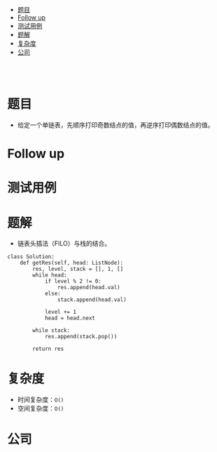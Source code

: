 - [题目](#题目)
- [Follow up](#follow-up)
- [测试用例](#测试用例)
- [题解](#题解)
- [复杂度](#复杂度)
- [公司](#公司)

</br></br>

# 题目
- 给定一个单链表，先顺序打印奇数结点的值，再逆序打印偶数结点的值。

# Follow up

# 测试用例

# 题解
- 链表头插法（FILO）与栈的结合。
```
class Solution:
    def getRes(self, head: ListNode):
        res, level, stack = [], 1, []
        while head:
            if level % 2 != 0:
                res.append(head.val)
            else:
                stack.append(head.val)

            level += 1
            head = head.next

        while stack:
            res.append(stack.pop())

        return res
```


# 复杂度
- 时间复杂度：`O()`
- 空间复杂度：`O()`

# 公司